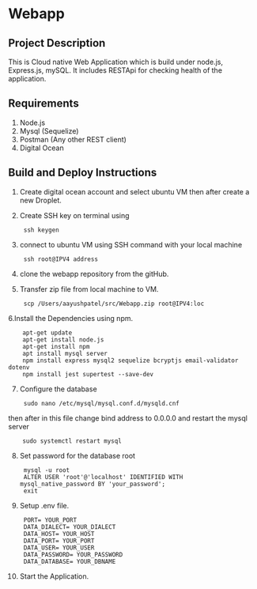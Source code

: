 # Webapp
## Project Description 

This is Cloud native Web Application which is build under node.js, Express.js, mySQL. It includes RESTApi for checking health of the application.

## Requirements 

1. Node.js 
2. Mysql (Sequelize)
3. Postman (Any other REST client)
4. Digital Ocean 

## Build and Deploy Instructions


1. Create digital ocean account and select ubuntu VM then after create a new Droplet.
2. Create SSH key on terminal using 

        ssh keygen

3. connect to ubuntu VM using SSH command with your local machine 

        ssh root@IPV4 address


4. clone the webapp repository from the gitHub.
5. Transfer zip file from local machine to VM.
    
        scp /Users/aayushpatel/src/Webapp.zip root@IPV4:loc

6.Install the Dependencies using npm.

        apt-get update
        apt-get install node.js
        apt-get install npm
        apt install mysql server
        npm install express mysql2 sequelize bcryptjs email-validator dotenv
        npm install jest supertest --save-dev

7. Configure the database 

        sudo nano /etc/mysql/mysql.conf.d/mysqld.cnf
    
 then after in this file change bind address to 0.0.0.0 and restart the mysql server

        sudo systemctl restart mysql

8. Set password for the database root 

        mysql -u root
        ALTER USER 'root'@'localhost' IDENTIFIED WITH mysql_native_password BY 'your_password';
        exit

9. Setup .env file. 

        PORT= YOUR_PORT
        DATA_DIALECT= YOUR_DIALECT
        DATA_HOST= YOUR_HOST
        DATA_PORT= YOUR_PORT
        DATA_USER= YOUR_USER
        DATA_PASSWORD= YOUR_PASSWORD
        DATA_DATABASE= YOUR_DBNAME
5. Start the Application. 
